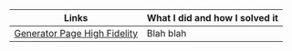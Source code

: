 | Links                           | What I did and how I solved it                                                                                              |
| ------------------------------ | -------------------------------------------------------------------------------------------------------- |
|  <a href="https://www.figma.com/file/HLYAbHntWLXZLkDMTBlLgp/Generator-page-High-Fidelity-Wire-Frames?node-id=0%3A1" target="_blank">Generator Page High Fidelity </a>    | Blah blah
